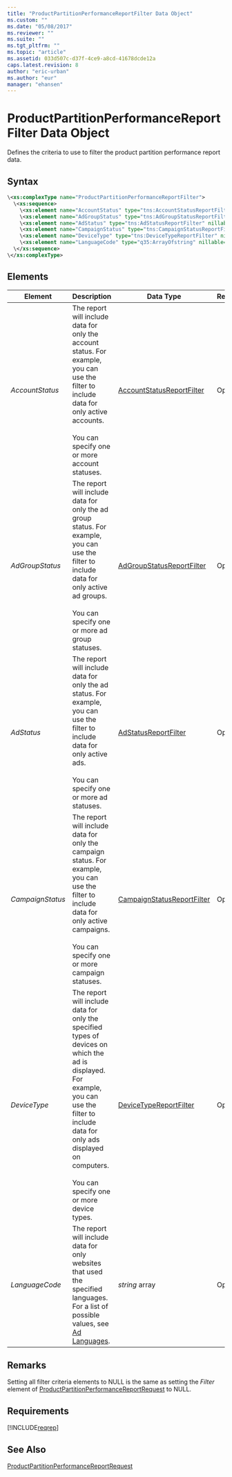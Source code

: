 ```yaml
---
title: "ProductPartitionPerformanceReportFilter Data Object"
ms.custom: ""
ms.date: "05/08/2017"
ms.reviewer: ""
ms.suite: ""
ms.tgt_pltfrm: ""
ms.topic: "article"
ms.assetid: 033d507c-d37f-4ce9-a8cd-41678dcde12a
caps.latest.revision: 8
author: "eric-urban"
ms.author: "eur"
manager: "ehansen"
---
```

# ProductPartitionPerformanceReportFilter Data Object
Defines the criteria to use to filter the product partition performance report data.

## Syntax

```xml
\<xs:complexType name="ProductPartitionPerformanceReportFilter">
  \<xs:sequence>
    \<xs:element name="AccountStatus" type="tns:AccountStatusReportFilter" nillable="true" minOccurs="0"/>
    \<xs:element name="AdGroupStatus" type="tns:AdGroupStatusReportFilter" nillable="true" minOccurs="0"/>
    \<xs:element name="AdStatus" type="tns:AdStatusReportFilter" nillable="true" minOccurs="0"/>
    \<xs:element name="CampaignStatus" type="tns:CampaignStatusReportFilter" nillable="true" minOccurs="0"/>
    \<xs:element name="DeviceType" type="tns:DeviceTypeReportFilter" nillable="true" minOccurs="0"/>
    \<xs:element name="LanguageCode" type="q35:ArrayOfstring" nillable="true" minOccurs="0" xmlns:q35="http://schemas.microsoft.com/2003/10/Serialization/Arrays"/>
  \</xs:sequence>
\</xs:complexType>
```

## <a name="Elements"></a>Elements

|Element|Description|Data Type|Required/Optional|
|-----------|---------------|-------------|---------------------|
|*AccountStatus*|The report will include data for only the account status. For example, you can use the filter to include data for only active accounts.<br /><br />You can specify one or more account statuses.|[AccountStatusReportFilter](../reporting-api/accountstatusreportfilter-value-set.md)|Optional|
|*AdGroupStatus*|The report will include data for only the ad group status. For example, you can use the filter to include data for only active ad groups.<br /><br />You can specify one or more ad group statuses.|[AdGroupStatusReportFilter](../reporting-api/adgroupstatusreportfilter-value-set.md)|Optional|
|*AdStatus*|The report will include data for only the ad status. For example, you can use the filter to include data for only active ads.<br /><br />You can specify one or more ad statuses.|[AdStatusReportFilter](../reporting-api/adstatusreportfilter-value-set.md)|Optional|
|*CampaignStatus*|The report will include data for only the campaign status. For example, you can use the filter to include data for only active campaigns.<br /><br />You can specify one or more campaign statuses.|[CampaignStatusReportFilter](../reporting-api/campaignstatusreportfilter-value-set.md)|Optional|
|*DeviceType*|The report will include data for only the specified types of devices on which the ad is displayed. For example, you can use the filter to include data for only ads displayed on computers.<br /><br />You can specify one or more device types.|[DeviceTypeReportFilter](../reporting-api/devicetypereportfilter-value-set.md)|Optional|
|*LanguageCode*|The report will include data for only websites that used the specified languages. For a list of possible values, see [Ad Languages](https://msdn.microsoft.com/library/bing-ads-ad-languages.aspx).|*string* array|Optional|

## Remarks
Setting all filter criteria elements to NULL is the same as setting the *Filter* element of [ProductPartitionPerformanceReportRequest](../reporting-api/productpartitionperformancereportrequest-data-object.md) to NULL.

## Requirements
[!INCLUDE[reqrep](../reporting-api/includes/reqrep.md)]
## See Also
[ProductPartitionPerformanceReportRequest](../reporting-api/productpartitionperformancereportrequest-data-object.md)  

